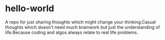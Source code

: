 # hello-world
A repo for just sharing thoughts which might change your thinking.Casual thoughts which doesn't need much brainwork but just the understanding of life.Because coding and algos always relate to real life problems.
